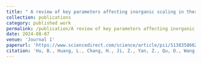 ```yaml
---
title: " A review of key parameters affecting inorganic scaling in thermal, pressure, and osmosis-driven membranes for produced water desalination"
collection: publications
category: published work
permalink: /publication/A review of key parameters affecting inorganic scaling in thermal, pressure, and osmosis-driven membranes for produced water desalination.pdf
date: 2024-08-07
venue: 'Journal 1'
paperurl: 'https://www.sciencedirect.com/science/article/pii/S138358662402762X?via%3Dihub'
citation: 'Hu, B., Huang, L., Chang, H., Ji, Z., Yan, Z., Qu, D., Wang, J., Qu, F., & Liang, H. (2025). A review of key parameters affecting inorganic scaling in thermal, pressure, and osmosis-driven membranes for produced water desalination. Separation and Purification Technology, 354, 129023. https://doi.org/10.1016/j.seppur.2024.129023'
---
```

